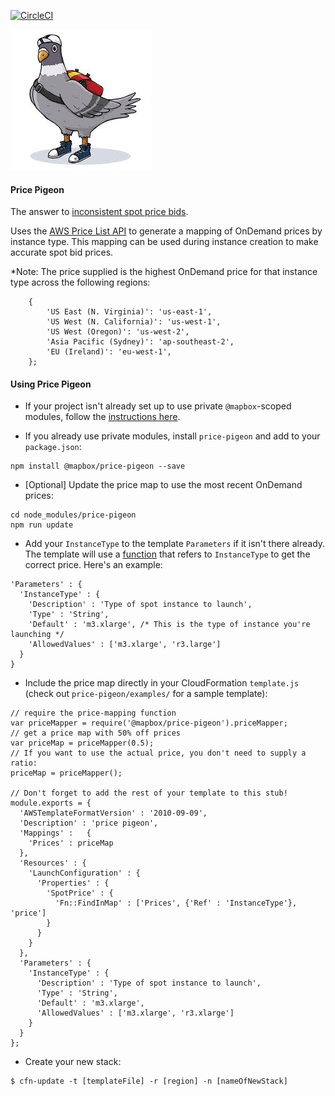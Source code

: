 [![CircleCI](https://circleci.com/gh/mapbox/price-pigeon.svg?style=svg&circle-token=e74befa20ccba29ae651dfef1a46a827e3e75f23)](https://circleci.com/gh/mapbox/price-pigeon)

![price-pigeon](./price-pigeon.jpg)

#### Price Pigeon

The answer to [inconsistent spot price bids](https://github.com/mapbox/spotswap-cfn/issues/22).

Uses the [AWS Price List API](https://aws.amazon.com/blogs/aws/new-aws-price-list-api/) to generate a mapping of OnDemand prices by instance type. This mapping can be used during instance creation to make accurate spot bid prices.

*Note: The price supplied is the highest OnDemand price for that instance type across the following regions:
```
    {
        'US East (N. Virginia)': 'us-east-1',
        'US West (N. California)': 'us-west-1',
        'US West (Oregon)': 'us-west-2',
        'Asia Pacific (Sydney)': 'ap-southeast-2',
        'EU (Ireland)': 'eu-west-1',
    };
```

#### Using Price Pigeon
- If your project isn't already set up to use private `@mapbox`-scoped modules, follow the [instructions here](https://github.com/mapbox/platform/blob/master/docs/npm.md#add-a-private-module-as-a-dependency-of-another-project).

- If you already use private modules, install `price-pigeon` and add to your `package.json`:
```
npm install @mapbox/price-pigeon --save
```

- [Optional] Update the price map to use the most recent OnDemand prices:
```
cd node_modules/price-pigeon
npm run update
```
- Add your `InstanceType` to the template `Parameters` if it isn't there already. The template will use a [function](http://docs.aws.amazon.com/AWSCloudFormation/latest/UserGuide/intrinsic-function-reference-findinmap.html) that refers to `InstanceType` to get the correct price. Here's an example:
```
'Parameters' : {
  'InstanceType' : {
    'Description' : 'Type of spot instance to launch',
    'Type' : 'String',
    'Default' : 'm3.xlarge', /* This is the type of instance you're launching */
    'AllowedValues' : ['m3.xlarge', 'r3.large']
  }
}

```
- Include the price map directly in your CloudFormation `template.js` (check out `price-pigeon/examples/` for a sample template):

```
// require the price-mapping function
var priceMapper = require('@mapbox/price-pigeon').priceMapper;
// get a price map with 50% off prices
var priceMap = priceMapper(0.5);
// If you want to use the actual price, you don't need to supply a ratio:
priceMap = priceMapper();

// Don't forget to add the rest of your template to this stub!
module.exports = {
  'AWSTemplateFormatVersion' : '2010-09-09',
  'Description' : 'price pigeon',
  'Mappings' :   {
    'Prices' : priceMap
  },
  'Resources' : {
    'LaunchConfiguration' : {
      'Properties' : {
        'SpotPrice' : {
          'Fn::FindInMap' : ['Prices', {'Ref' : 'InstanceType'}, 'price']
        }
      }
    }
  },
  'Parameters' : {
    'InstanceType' : {
      'Description' : 'Type of spot instance to launch',
      'Type' : 'String',
      'Default' : 'm3.xlarge',
      'AllowedValues' : ['m3.xlarge', 'r3.xlarge']
    }
  }
};
```


- Create your new stack:

```
$ cfn-update -t [templateFile] -r [region] -n [nameOfNewStack]
```
